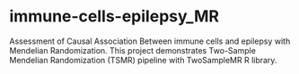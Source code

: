 # immune-cells-epilepsy_MR
Assessment of Causal Association Between immune cells and epilepsy with Mendelian Randomization. This project demonstrates Two-Sample Mendelian Randomization (TSMR) pipeline with TwoSampleMR R library.
